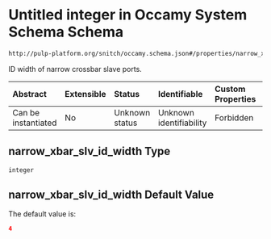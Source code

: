 # Untitled integer in Occamy System Schema Schema

```txt
http://pulp-platform.org/snitch/occamy.schema.json#/properties/narrow_xbar_slv_id_width
```

ID width of narrow crossbar slave ports.

| Abstract            | Extensible | Status         | Identifiable            | Custom Properties | Additional Properties | Access Restrictions | Defined In                                                       |
| :------------------ | :--------- | :------------- | :---------------------- | :---------------- | :-------------------- | :------------------ | :--------------------------------------------------------------- |
| Can be instantiated | No         | Unknown status | Unknown identifiability | Forbidden         | Allowed               | none                | [occamy.schema.json*](occamy.schema.json "open original schema") |

## narrow_xbar_slv_id_width Type

`integer`

## narrow_xbar_slv_id_width Default Value

The default value is:

```json
4
```
